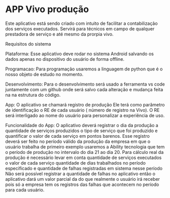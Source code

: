 # APP Vivo produção

Este aplicativo está sendo criado com intuito de facilitar a contabilização dos serviços executados.
Servirá para técnicos em campo de qualquer prestadora de serviço e até mesmo da prorpia vivo.

Requisitos do sistema

Plataforma:
Esse aplicativo deve rodar no sistema Android salvando os dados apenas no dispositivo do usuário de forma offline.

Programacao:
Para programação usaremos a linguagem de python que é o nosso objeto de estudo no momento.

Desenvolvimento: 
Para o desenvolvimento será usado a ferramenta vs code juntamente com um github onde será salvo cada alteração e mudança feita na na estrutura do código.

App:
O aplicativo se chamará registro de produção
Ele terá como parâmetro de identificação o RE de cada usuário ( número de registro na Vivo).
O RE será interligado ao nome do usuário para personalizar a experiência de uso.

Funcionalidade do App:
O aplicativo deverá registrar o dia da produção a quantidade de serviços produzidos o tipo de serviço que foi produzido e quantificar o valor de cada serviço em pontos barenos.
Esse registro deverá ser feito no período válido da produção da empresa em que o usuário trabalha de primeiro exemplo usaremos a Ability tecnologia que tem o período de produção no intervalo do dia 21 ao dia 20.
Para cálculo real da produção é necessário levar em conta quantidade de serviços executados o valor de cada serviço quantidade de dias trabalhados no período especificado e quantidade de falhas registradas em sistema nesse período
Não será possível registrar a quantidade de falhas no aplicativo então o aplicativo dará um valor parcial da do que realmente o usuário irá receber pois só a empresa tem os registros das falhas que acontecem no período para cada usuário.